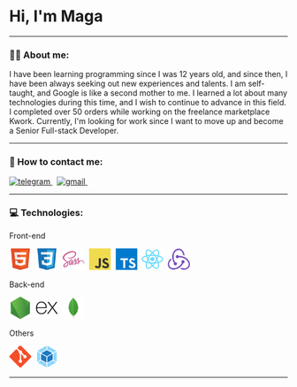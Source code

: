 
# Hi, I'm Maga

---

### :man_technologist: About me:

I have been learning programming since I was 12 years old, and since then, I have been always seeking out new experiences and talents. I am self-taught, and Google is like a second mother to me. I learned a lot about many technologies during this time, and I wish to continue to advance in this field. I completed over 50 orders while working on the freelance marketplace Kwork. Currently, I'm looking for work since I want to move up and become a Senior Full-stack Developer.

---

### 🤝 How to contact me:

  <div id="badges">
    <a href="https://t.me/mlutfullaev" target="_blank">
      <img src="https://cdn-icons-png.flaticon.com/512/2111/2111646.png" width="40" height="40" alt="telegram" />
    </a>&nbsp;
    <a href="mailto:mhoja9494@gmail.com" target="_blank">
      <img src="https://cdn-icons-png.flaticon.com/512/5968/5968534.png" width="40" height="40" alt="gmail" />
    </a>&nbsp;
  </div>

---

### 💻 Technologies:

<div>
  <p>Front-end</p>
  <img src="https://github.com/devicons/devicon/blob/master/icons/html5/html5-original.svg" title="html5" alt="html5" width="40" height="40"/>&nbsp;
  <img src="https://github.com/devicons/devicon/blob/master/icons/css3/css3-original.svg" title="css" alt="css" width="40" height="40"/>&nbsp;
  <img src="https://github.com/devicons/devicon/blob/master/icons/sass/sass-original.svg" title="sass/scss" alt="sass/scss" width="40" height="40"/>&nbsp;
  <img src="https://github.com/devicons/devicon/blob/master/icons/javascript/javascript-original.svg" title="javascript" alt="javascript" width="40" height="40"/>&nbsp;
  <img src="https://github.com/devicons/devicon/blob/1119b9f84c0290e0f0b38982099a2bd027a48bf1/icons/typescript/typescript-plain.svg?plain=1" title="typescript" alt="typescript" width="40" height="40"/>&nbsp;
  <img src="https://github.com/devicons/devicon/blob/master/icons/react/react-original.svg" title="reactjs" alt="reactjs" width="40" height="40"/>&nbsp;
  <img src="https://github.com/devicons/devicon/blob/master/icons/redux/redux-original.svg" title="redux" alt="redux" width="40" height="40"/>&nbsp;
  
  <p>Back-end</p>
  <img src="https://github.com/devicons/devicon/blob/master/icons/nodejs/nodejs-original.svg" title="nodejs" alt="nodejs" width="40" height="40"/>&nbsp;
  <img src="https://github.com/devicons/devicon/blob/master/icons/express/express-original.svg" title="express" alt="express" width="40" height="40"/>&nbsp;
  <img src="https://github.com/devicons/devicon/blob/master/icons/mongodb/mongodb-original.svg" title="mongodb" alt="mongodb" width="40" height="40"/>&nbsp;
  
  <p>Others</p>
  <img src="https://github.com/devicons/devicon/blob/master/icons/git/git-original.svg" title="git" alt="git" width="40" height="40"/>&nbsp;
  <img src="https://github.com/devicons/devicon/blob/master/icons/webpack/webpack-original.svg" title="webpack" alt="webpack" width="40" height="40"/>&nbsp;
</div>

---

<!-- ### 💻 Codewars: 

![codewars](https://www.codewars.com/users/FilimonovAlexey/badges/large)
-->
<!--    
### ⚙️ GitHub statistics:

<table>
  <tr>
    <td>
      <img height="195px" align="right" alt="Github Languages" src="https://github-readme-stats.vercel.app/api/top-langs/?username=mlutfullaev&layout=compact" />
    </td>
     <td>
      <img height="195px" align="right" alt="WakaTime" src="https://github-readme-stats.vercel.app/api/wakatime?username=mlutfullaev" />
    </td>
    <td>
      <img height="195px" align="right" alt="WakaTime" src="https://github-readme-stats.vercel.app/api?username=mlutfullaev&show_icons=true&theme=transparent" />
    </td>
  </tr>
</table> -->

<!-- ![Visitor Badge](https://visitor-badge.laobi.icu/badge?page_id=filimonovalexey -->
